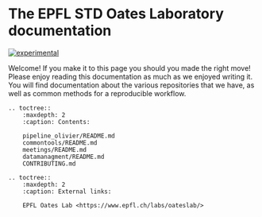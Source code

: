 # The EPFL STD Oates Laboratory documentation

[![experimental](http://badges.github.io/stability-badges/dist/experimental.svg)](http://github.com/badges/stability-badges)

Welcome! If you make it to this page you should you made the right move!
Please enjoy reading this documentation as much as we enjoyed writing it. You will find documentation about the various repositories that we have, as well as common methods for a reproducible workflow.

[starterkit]: https://epfl-std.github.io/documentation

```{eval-rst}
.. toctree::
    :maxdepth: 2
    :caption: Contents:

    pipeline_olivier/README.md
    commontools/README.md
    meetings/README.md
    datamanagment/README.md
    CONTRIBUTING.md

.. toctree::
    :maxdepth: 2
    :caption: External links:

    EPFL Oates Lab <https://www.epfl.ch/labs/oateslab/>
```
